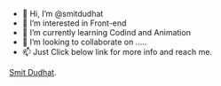 - 👋 Hi, I’m @smitdudhat
- 👀 I’m interested in Front-end
- 🌱 I’m currently learning Codind and Animation
- 💞️ I’m looking to collaborate on .....
- 📫 Just Click below link for more info and reach me.

[Smit Dudhat](https://smit-dudhat.myshopify.com/).

<!---
smitdudhat/smitdudhat is a ✨ special ✨ repository because its `README.md` (this file) appears on your GitHub profile.
You can click the Preview link to take a look at your changes.
--->
